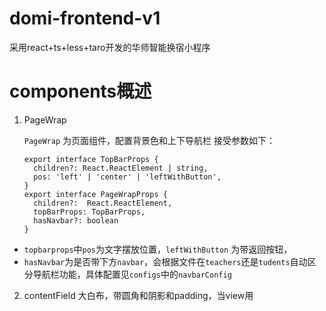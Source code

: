 # domi-frontend-v1
采用react+ts+less+taro开发的华师智能换宿小程序
# components概述
1. PageWrap
   
   `PageWrap` 为页面组件，配置背景色和上下导航栏
   接受参数如下：


   ```
   export interface TopBarProps {
     children?: React.ReactElement | string,
     pos: 'left' | 'center' | 'leftWithButton',
   }
   export interface PageWrapProps {
     children?:  React.ReactElement,
     topBarProps: TopBarProps,
     hasNavbar?: boolean
   }
   ```


  - `topbarprops`中`pos`为文字摆放位置，`leftWithButton` 为带返回按钮，
  - `hasNavbar`为是否带下方`navbar`，会根据文件在`teachers`还是`tudents`自动区分导航栏功能，具体配置见`configs`中的`navbarConfig`

2. contentField
  大白布，带圆角和阴影和padding，当view用
